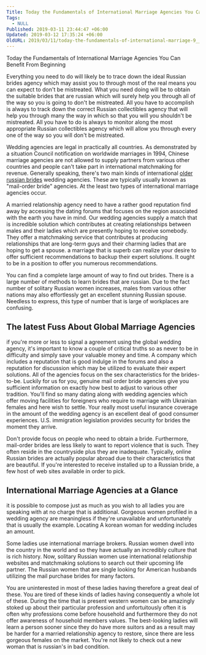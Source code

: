 ```yaml
---
Title: Today the Fundamentals of International Marriage Agencies You Can Benefit From Beginning
Tags:
  - NULL
Published: 2019-03-11 23:44:47 +06:00
Updated: 2019-03-12 17:35:24 +06:00
OldURL: 2019/03/11/today-the-fundamentals-of-international-marriage-9__trashed/
---
```


Today the Fundamentals of International Marriage Agencies You Can Benefit From Beginning <p>Everything you need to do will likely be to trace down  the ideal Russian brides agency which may assist you to through most of the real means you can expect to don't be mistreated. What you need  doing will be to obtain the suitable brides that are russian which will surely help you through all of the way so you is going to don't be mistreated. All you have  to accomplish is always to track down  the correct Russian collectibles agency that will help you through many the way in which so that you will you shouldn't be mistreated.  All you have to do is always to monitor along  the most appropriate Russian collectibles agency which will allow you through every one of the way so you will don't be mistreated. </p> <p>Wedding agencies are legal in practically all countries.  As demonstrated by a situation Council notification on worldwide marriages in 1994, Chinese marriage agencies are not allowed to supply partners from various other countries and people can't take part in international matchmaking for revenue.  Generally speaking, there's two main kinds of international <a href="https://myrussianbride.net/">older russian brides</a> wedding agencies.  These are typically usually known as "mail-order bride" agencies.  At the least two types of international marriage agencies occur. </p> <p>A married relationship agency need to have a rather good reputation find away by accessing the dating forums that focuses on the region associated with the earth you have in mind.  Our wedding agencies supply a match that is incredible solution which contributes at creating relationships between males and their ladies which are presently hoping  to receive  somebody.  They offer a matchmaking service that contributes at producing relationships that are long-term guys and their charming ladies that are hoping to get a spouse.<!--more-->  a marriage that is superb can realize your desire to offer sufficient recommendations to backup their expert solutions.  It ought to be in a position to offer you numerous recommendations. </p>   <p>You can find a complete large amount  of way to find out brides.  There is a large number of methods to learn brides that are russian.  Due to the fact number of solitary Russian women increases, males from various other nations may also effortlessly get an excellent stunning Russian spouse.  Needless to express, this type of number that is large of workplaces are confusing. </p>  <h2>The latest Fuss About Global Marriage Agencies </h2> <p>if you're more or less to signal a agreement using the global wedding agency, it's important to know a couple of critical truths so as never to be in difficulty and simply save your valuable money and time.  A company which includes a reputation that is good indulge in the forums and also a  reputation for discussion which may be utilized to evaluate their expert solutions.  All of the agencies focus on the sex characteristics for the brides-to-be. Luckily for us for you, genuine mail order bride agencies give you sufficient information on exactly how best to adjust to various other tradition.  You'll find so many dating along with wedding agencies which offer moving facilities for foreigners who require to marriage with Ukrainian females and here wish to settle.  Your really most useful insurance coverage in the amount of the wedding agency is an excellent deal of good consumer experiences.  U.S. immigration legislation provides security for brides the moment they arrive. </p> <p>Don't provide focus on people who need to obtain a bride.  Furthermore, mail-order brides are less likely to want to report violence that is such.  They often reside in the countryside plus they are inadequate.  Typically, online Russian brides are actually popular abroad due to their characteristics that are beautiful.  If you're interested to receive installed up to a Russian bride, a few host of web sites available in order to pick. </p>  <h2>International Marriage Agencies at a Glance </h2> <p>it is possible to compose just as much as you wish to all ladies you are speaking with at no charge that is additional.  Gorgeous women profiled in a wedding agency are meaningless if they're unavailable and unfortunately that is usually the example. Locating  A korean woman for wedding includes an amount. </p> <p>Some ladies use international marriage brokers.  Russian women dwell into the country in the world and so they have actually an incredibly culture that is rich history.  Now, solitary Russian women use international relationship websites and matchmaking solutions to search out their upcoming life partner.  The Russian women that are single looking for American husbands utilizing the mail purchase brides for many factors. </p> <p>You are uninterested in most of these ladies having therefore a great deal of these.  You are tired of these kinds of ladies having consequently a whole lot of these.  During the time that is present western women can be amazingly stoked up about their particular profession and unfortuitously often it is often why professions come before household and furthermore they do not offer awareness of household members values. The best-looking ladies will learn a person sooner since they do have more suitors and as a result may be harder for a married relationship agency to restore, since there are less gorgeous females on the market.  You're not likely to check out a new woman that is russian's in bad condition. </p>
